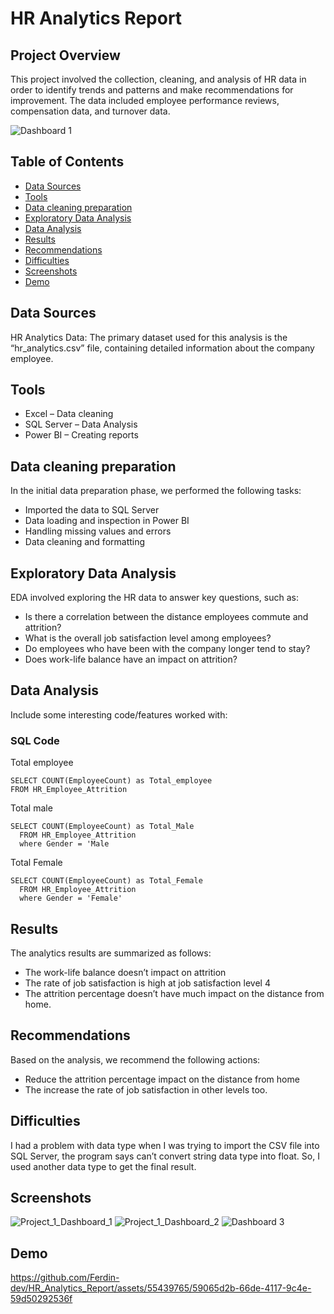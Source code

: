 # HR Analytics Report

## Project Overview

This project involved the collection, cleaning, and analysis of HR data in order to identify trends and patterns and make recommendations for improvement. The data included employee performance reviews, compensation data, and turnover data.

![Dashboard 1](https://github.com/Ferdin-dev/HR_Analytics_Report/assets/55439765/a6abcf7b-0b13-493a-844b-966e3ed1e88a)

## Table of Contents
- [Data Sources](#data-sources)
- [Tools](#tools)
- [Data cleaning preparation](#data-cleaning-preparation)
- [Exploratory Data Analysis](#exploratory-data-analysis)
- [Data Analysis](#data-analysis)
- [Results](#results)
- [Recommendations](#recommendations)
- [Difficulties](#difficulties)
- [Screenshots](#screenshots)
- [Demo](#demo)


## Data Sources
HR Analytics Data: The primary dataset used for this analysis is the “hr_analytics.csv” file, containing detailed information about the company employee.

## Tools
- Excel – Data cleaning
- SQL Server – Data Analysis
- Power BI – Creating reports

## Data cleaning preparation

In the initial data preparation phase, we performed the following tasks:
- Imported the data to SQL Server
- Data loading and inspection in Power BI
- Handling missing values and errors
- Data cleaning and formatting

## Exploratory Data Analysis

EDA involved exploring the HR data to answer key questions, such as:
- Is there a correlation between the distance employees commute and attrition?
- What is the overall job satisfaction level among employees?
- Do employees who have been with the company longer tend to stay?
- Does work-life balance have an impact on attrition?

## Data Analysis

Include some interesting code/features worked with:

### SQL Code

Total employee
```
SELECT COUNT(EmployeeCount) as Total_employee
FROM HR_Employee_Attrition
```

Total male
```
SELECT COUNT(EmployeeCount) as Total_Male
  FROM HR_Employee_Attrition
  where Gender = 'Male
```

Total Female
```
SELECT COUNT(EmployeeCount) as Total_Female
  FROM HR_Employee_Attrition
  where Gender = 'Female'
 ```

## Results

The analytics results are summarized as follows:
- The work-life balance doesn’t impact on attrition
- The rate of job satisfaction is high at job satisfaction level 4
- The attrition percentage doesn’t have much impact on the distance from home.

## Recommendations

Based on the analysis, we recommend the following actions:
- Reduce the attrition percentage impact on the distance from home
- The increase the rate of job satisfaction in other levels too.


## Difficulties

I had a problem with data type when I was trying to import the CSV file into SQL Server, the program says can’t convert string data type into float. So, I used another data type to get the final result.

## Screenshots

![Project_1_Dashboard_1](https://github.com/Ferdin-dev/HR_Analytics_Report/assets/55439765/9a3e500b-b5b9-4bb2-aeb9-a95d45951c39)
![Project_1_Dashboard_2](https://github.com/Ferdin-dev/HR_Analytics_Report/assets/55439765/7ebd51a0-0e8d-452b-8792-299527cc40fd)
![Dashboard 3](https://github.com/Ferdin-dev/HR_Analytics_Report/assets/55439765/78079210-197b-4891-aff5-d00563962382)


## Demo
https://github.com/Ferdin-dev/HR_Analytics_Report/assets/55439765/59065d2b-66de-4117-9c4e-59d50292536f


